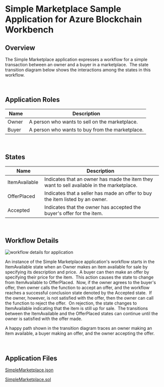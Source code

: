 Simple Marketplace Sample Application for Azure Blockchain Workbench
====================================================================

Overview 
---------

The Simple Marketplace application expresses a workflow for a simple transaction
between an owner and a buyer in a marketplace.  The state transition diagram
below shows the interactions among the states in this workflow. 

<br />

Application Roles 
------------------
| Name                   | Description                                       |
|------------------------|---------------------------------------------------|
|Owner |A person who wants to sell on the marketplace. |
|Buyer |A person who wants to buy from the marketplace. |

<br />

States 
-------

| Name                   | Description                                       |
|------------------------|---------------------------------------------------|
|ItemAvailable |Indicates that an owner has made the item they want to sell available in the marketplace. 
|OfferPlaced |Indicates that a seller has made an offer to buy the item listed by an owner. 
|Accepted |Indicates that the owner has accepted the buyer's offer for the item. 

<br />

Workflow Details
----------------

![workflow details for application](https://raw.githubusercontent.com/caleteeter/simple-marketplace/master/media/a98d6da0441c39cf0e2d82b2f4faaff3.png)

An instance of the Simple Marketplace application's workflow starts in the
ItemAvailable state when an Owner makes an item available for sale by specifying
its description and price.  A buyer can then make an offer by specifying their
price for the item.  This action causes the state to change from ItemAvailable
to OfferPlaced.  Now, if the owner agrees to the buyer's offer, then owner calls
the function to accept an offer, and the workflow reaches a successful
conclusion state denoted by the Accepted state.  If the owner, however, is not
satisfied with the offer, then the owner can call the function to reject the
offer.  On rejection, the state changes to ItemAvailable indicating that the
item is still up for sale.  The transitions between the ItemAvailable and the
OfferPlaced states can continue until the owner is satisfied with the offer
made. 

A happy path shown in the transition diagram traces an owner making an item
available, a buyer making an offer, and the owner accepting the offer. 

<br />
 
Application Files
-----------------

[SimpleMarketplace.json](https://raw.githubusercontent.com/caleteeter/simple-marketplace/master/SimpleMarketplace.json)

[SimpleMarketplace.sol](https://raw.githubusercontent.com/caleteeter/simple-marketplace/master/contracts/SimpleMarketplace.sol)
